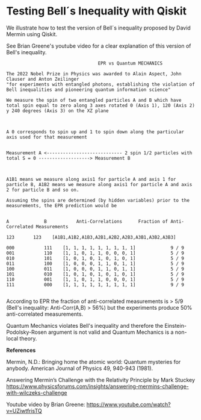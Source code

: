 # Testing Bell´s Inequality with Qiskit
We illustrate how to test the version of Bell´s inequality proposed by David Mermin using Qiskit.

See Brian Greene's youtube video for a clear explanation of this version of Bell's inequality.


```
                                  EPR vs Quantum MECHANICS

The 2022 Nobel Prize in Physics was awarded to Alain Aspect, John Clauser and Anton Zeilinger
"for experiments with entangled photons, establishing the violation of Bell inequalities and pioneering quantum information science"

We measure the spin of two entangled particles A and B which have total spin equal to zero along 3 axes rotated 0 (Axis 1), 120 (Axis 2) y 240 degrees (Axis 3) on the XZ plane



A 0 corresponds to spin up and 1 to spin down along the particular axis used for that measurement  


Measurement A <---------------------------- 2 spin 1/2 particles with total S = 0 -------------------> Measurement B



A1B1 means we measure along axis1 for particle A and axis 1 for particle B, A1B2 means we measure along axis1 for particle A and axis 2 for particle B and so on.

Assuming the spins are determined (by hidden variables) prior to the measurements, the EPR prediction would be


A             B	          Anti-Correlations		 Fraction of Anti-Correlated Measurements

123	      123	 [A1B1,A1B2,A1B3,A2B1,A2B2,A2B3,A3B1,A3B2,A3B3]			 

000 	      111 	 [1, 1, 1, 1, 1, 1, 1, 1, 1] 			 9 / 9
001 	      110 	 [1, 1, 0, 1, 1, 0, 0, 0, 1] 			 5 / 9
010 	      101 	 [1, 0, 1, 0, 1, 0, 1, 0, 1] 			 5 / 9
011 	      100 	 [1, 0, 0, 0, 1, 1, 0, 1, 1] 			 5 / 9
100 	      011 	 [1, 0, 0, 0, 1, 1, 0, 1, 1] 			 5 / 9
101 	      010 	 [1, 0, 1, 0, 1, 0, 1, 0, 1] 			 5 / 9
110 	      001 	 [1, 1, 0, 1, 1, 0, 0, 0, 1] 			 5 / 9
111 	      000 	 [1, 1, 1, 1, 1, 1, 1, 1, 1] 			 9 / 9


```
According to EPR the fraction of anti-correlated measurements is > 5/9 (Bell's inequality: Anti-Corr(A,B) > 56%) but the experiments produce 50% anti-correlated measurements.

Quantum Mechanics violates Bell's inequality and therefore the Einstein-Podolsky-Rosen argument is not valid and Quantum Mechanics is a non-local theory.


**References**

Mermin, N.D.: Bringing home the atomic world: Quantum mysteries for anybody. American Journal of Physics 49, 940-943 (1981).

Answering Mermin’s Challenge with the Relativity Principle by Mark Stuckey https://www.physicsforums.com/insights/answering-mermins-challenge-with-wilczeks-challenge

Youtube video by Brian Greene: https://www.youtube.com/watch?v=UZiwtfrisTQ

